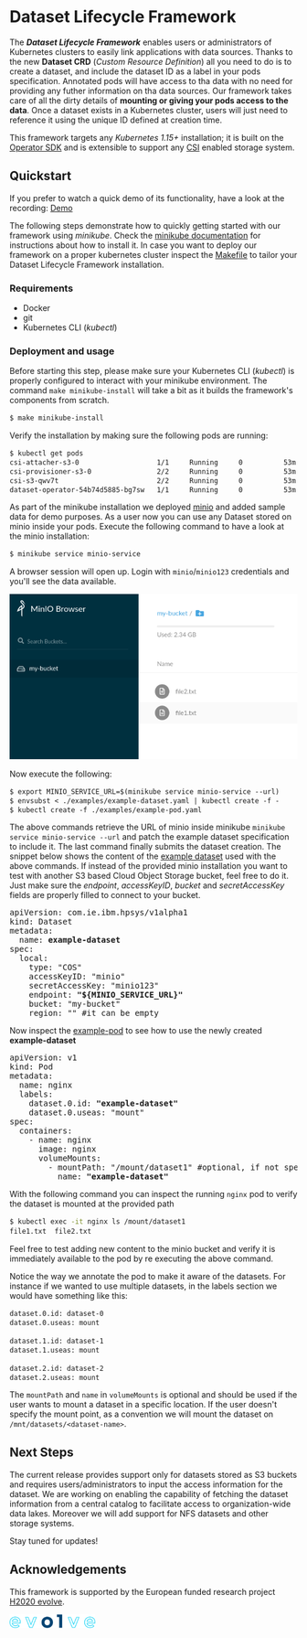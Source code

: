 # Dataset Lifecycle Framework

The *__Dataset Lifecycle Framework__* enables users or administrators of Kubernetes
clusters to easily link applications with data sources. Thanks to the new
__Dataset CRD__ (*Custom Resource Definition*) all you need to do is to create a dataset, and include the
dataset ID as a label in your pods specification. Annotated pods will have
access to tha data with no need for providing any futher information on tha data
sources.
Our framework takes care of all the dirty details of __mounting or
giving your pods access to the data__. Once a dataset exists in a Kubernetes cluster,
users will just need to reference it using the unique ID defined at creation time.

This framework targets any *Kubernetes 1.15+* installation; it is built on the
[Operator SDK](https://github.com/operator-framework/operator-sdk) and is extensible to support any
[CSI](https://kubernetes-csi.github.io/docs/) enabled storage system.

## Quickstart

If you prefer to watch a quick demo of its functionality, have a look at the recording:
[Demo](https://asciinema.org/a/276331)

The following steps demonstrate how to quickly getting started with our
framework using *minikube*. Check the 
[minikube documentation](https://kubernetes.io/docs/setup/learning-environment/minikube/)
for instructions about how to install it. In case you want to deploy our framework on a proper kubernetes
cluster inspect the [Makefile](Makefile) to tailor your Dataset Lifecycle Framework installation.

### Requirements
- Docker
- git
- Kubernetes CLI (*kubectl*)

### Deployment and usage
Before starting this step, please make sure your Kubernetes CLI (*kubectl*) is
properly configured to interact with your minikube environment. The command `make minikube-install` will
take a bit as it builds the framework's components from scratch.

```bash
$ make minikube-install
```

Verify the installation by making sure the following pods are running:
```
$ kubectl get pods
csi-attacher-s3-0                   1/1     Running     0          53m
csi-provisioner-s3-0                2/2     Running     0          53m
csi-s3-qwv7t                        2/2     Running     0          53m
dataset-operator-54b74d5885-bg7sw   1/1     Running     0          53m
```

As part of the minikube installation we deployed [minio](https://min.io) and added sample data for demo purposes.
As a user now you can use any Dataset stored on minio inside your pods. Execute
the following command to have a look at the minio installation:

```bash
$ minikube service minio-service
```

A browser session will open up. Login with `minio`/`minio123` credentials and
you'll see the data available.


![Minio my-bucket screenshot](./doc/pictures/minio-my-bucket.png)

Now execute the following:

```
$ export MINIO_SERVICE_URL=$(minikube service minio-service --url)
$ envsubst < ./examples/example-dataset.yaml | kubectl create -f -
$ kubectl create -f ./examples/example-pod.yaml
```

The above commands retrieve the URL of minio inside minikube `minikube service
minio-service --url` and patch the example dataset specification to include it.
The last command finally submits the dataset creation.
The snippet below shows the content of the [example dataset](./examples/example-dataset.yaml)
used with the above commands.
If instead of the provided minio installation you want to test with another S3
based Cloud Object Storage bucket, feel free to do it. Just make sure the
*endpoint*, *accessKeyID*, *bucket* and *secretAccessKey* fields are properly
filled to connect to your bucket.

<pre>
apiVersion: com.ie.ibm.hpsys/v1alpha1
kind: Dataset
metadata:
  name: <b>example-dataset</b>
spec:
  local:
    type: "COS"
    accessKeyID: "minio"
    secretAccessKey: "minio123"
    endpoint: <b>"${MINIO_SERVICE_URL}"</b>
    bucket: "my-bucket"
    region: "" #it can be empty
</pre>

Now inspect the [example-pod](./examples/example-pod.yaml) to see how to use the newly created **example-dataset**

<pre>
apiVersion: v1
kind: Pod
metadata:
  name: nginx
  labels:
    dataset.0.id: <b>"example-dataset"</b>
    dataset.0.useas: "mount"
spec:
  containers:
    - name: nginx
      image: nginx
      volumeMounts:
        - mountPath: "/mount/dataset1" #optional, if not specified it would be mounted in /mnt/datasets/example-dataset
          name: <b>"example-dataset"</b>
</pre>

With the following command you can inspect the running `nginx` pod to verify the dataset is mounted at the provided
path

```bash
$ kubectl exec -it nginx ls /mount/dataset1
file1.txt  file2.txt

```
Feel free to test adding new content to the minio bucket and verify it is immediately
available to the pod by re executing the above command.

Notice the way we annotate the pod to make it aware of the datasets. For instance if we wanted to use multiple datasets,
in the labels section we would have something like this:

```
dataset.0.id: dataset-0
dataset.0.useas: mount

dataset.1.id: dataset-1
dataset.1.useas: mount

dataset.2.id: dataset-2
dataset.2.useas: mount
```

The `mountPath` and `name` in `volumeMounts` is optional and should be used if
the user wants to mount a dataset in a specific location.
If the user doesn't specify the mount point, as a convention we will mount the
dataset on `/mnt/datasets/<dataset-name>`.

## Next Steps

The current release provides support only for datasets stored as S3 buckets and
requires users/administrators to input the access information for the dataset. We
are working on enabling the capability of fetching the dataset information from
a central catalog to facilitate access to organization-wide data lakes.
Moreover we will add support for NFS datasets and other storage systems.

Stay tuned for updates!


## Acknowledgements

This framework is supported by the European funded research project [H2020
evolve](https://www.evolve-h2020.eu/).

<img src="./doc/pictures/evolve-logo.png" alt="H2020 evolve logo" width="150" height="24.07">

